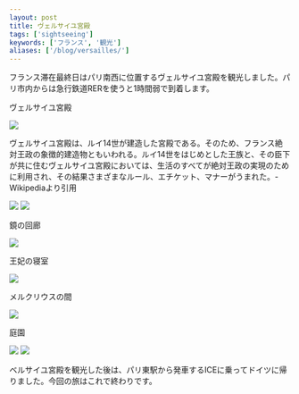 ```yaml
---
layout: post
title: ヴェルサイユ宮殿
tags: ['sightseeing']
keywords: ['フランス', '観光']
aliases: ['/blog/versailles/']
---
```


フランス滞在最終日はパリ南西に位置するヴェルサイユ宮殿を観光しました。パリ市内からは急行鉄道RERを使うと1時間弱で到着します。

<p class="injection-center">ヴェルサイユ宮殿</p>

<img src="/img/blog_versailles02.jpg" class="image-on-frame image-fade">

ヴェルサイユ宮殿は、ルイ14世が建造した宮殿である。そのため、フランス絶対王政の象徴的建造物ともいわれる。ルイ14世をはじめとした王族と、その臣下が共に住むヴェルサイユ宮殿においては、生活のすべてが絶対王政の実現のために利用され、その結果さまざまなルール、エチケット、マナーがうまれた。-Wikipediaより引用

<img src="/img/blog_versailles03.jpg" class="image-on-frame image-fade">

<img src="/img/blog_versailles04.jpg" class="image-on-frame image-fade">

<p class="injection-center">鏡の回廊</p>

<img src="/img/blog_versailles05.jpg" class="image-on-frame image-fade">

<p class="injection-center">王妃の寝室</p>

<img src="/img/blog_versailles06.jpg" class="image-on-frame image-fade">

<p class="injection-center">メルクリウスの間</p>

<img src="/img/blog_versailles07.jpg" class="image-on-frame image-fade">

<p class="injection-center">庭園</p>

<img src="/img/blog_versailles08.jpg" class="image-on-frame image-fade">

<img src="/img/blog_versailles09.jpg" class="image-on-frame image-fade">

ベルサイユ宮殿を観光した後は、パリ東駅から発車するICEに乗ってドイツに帰りました。今回の旅はこれで終わりです。

